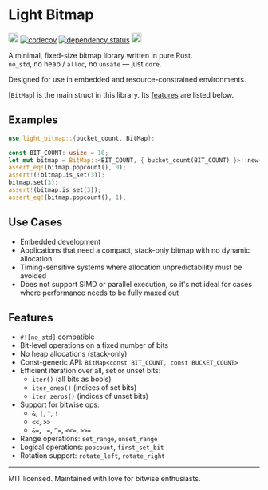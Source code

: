 # Light Bitmap

[<img alt="build status" src="https://img.shields.io/github/actions/workflow/status/bachmannscode/light-bitmap/ci.yml?branch=main&logo=github" height="20">](https://github.com/bachmannscode/light-bitmap/actions)
[![codecov](https://codecov.io/gh/bachmannscode/light-bitmap/graph/badge.svg)](https://codecov.io/gh/bachmannscode/light-bitmap)
[![dependency status](https://deps.rs/repo/github/bachmannscode/light-bitmap/status.svg)](https://deps.rs/repo/github/bachmannscode/light-bitmap)
[<img alt="crates.io" src="https://img.shields.io/crates/v/light_bitmap.svg" height="20">](https://crates.io/crates/light_bitmap)

<!-- cargo-rdme start -->

A minimal, fixed-size bitmap library written in pure Rust.  
`no_std`, no heap / `alloc`, no `unsafe` — just `core`.

Designed for use in embedded and resource-constrained environments.

[`BitMap`] is the main struct in this library. Its [features](#features)
are listed below.

## Examples
```rust
use light_bitmap::{bucket_count, BitMap};

const BIT_COUNT: usize = 10;
let mut bitmap = BitMap::<BIT_COUNT, { bucket_count(BIT_COUNT) }>::new();
assert_eq!(bitmap.popcount(), 0);
assert!(!bitmap.is_set(3));
bitmap.set(3);
assert!(bitmap.is_set(3));
assert_eq!(bitmap.popcount(), 1);
```

## Use Cases

- Embedded development
- Applications that need a compact, stack-only bitmap with no dynamic allocation
- Timing-sensitive systems where allocation unpredictability must be avoided
- Does not support SIMD or parallel execution, so it's not ideal for cases
  where performance needs to be fully maxed out

## Features

- `#![no_std]` compatible
- Bit-level operations on a fixed number of bits
- No heap allocations (stack-only)
- Const-generic API: `BitMap<const BIT_COUNT, const BUCKET_COUNT>`
- Efficient iteration over all, set or unset bits:
  - `iter()` (all bits as bools)
  - `iter_ones()` (indices of set bits)
  - `iter_zeros()` (indices of unset bits)
- Support for bitwise ops:
  - `&`, `|`, `^`, `!`
  - `<<`, `>>`
  - `&=`, `|=`, `^=`, `<<=`, `>>=`
- Range operations: `set_range`, `unset_range`
- Logical operations: `popcount`, `first_set_bit`
- Rotation support: `rotate_left`, `rotate_right`

<!-- cargo-rdme end -->

---

MIT licensed. Maintained with love for bitwise enthusiasts.
